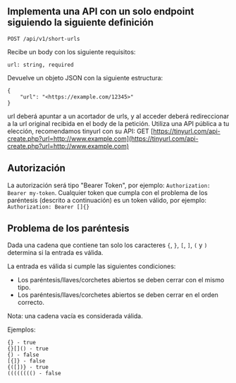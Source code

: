 ## Implementa una API con un solo endpoint siguiendo la siguiente definición

`POST /api/v1/short-urls`

Recibe un body con los siguiente requisitos:

`url: string, required`

Devuelve un objeto JSON con la siguiente estructura:

```
{
    "url": "<https://example.com/12345>"
}
```

url deberá apuntar a un acortador de urls, y al acceder deberá redireccionar a la url original recibida en el body de la petición.
Utiliza una API pública a tu elección, recomendamos tinyurl con su API: GET [https://tinyurl.com/api-create.php?url=http://www.example.com](https://tinyurl.com/api-create.php?url=http://www.example.com)

## Autorización

La autorización será tipo "Bearer Token", por ejemplo: `Authorization: Bearer my-token`.
Cualquier token que cumpla con el problema de los paréntesis (descrito a continuación) es un token válido, por ejemplo: `Authorization: Bearer []{}`

## Problema de los paréntesis

Dada una cadena que contiene tan solo los caracteres `{`, `}`, `[`, `]`, `(` y `)` determina si la entrada es válida.

La entrada es válida si cumple las siguientes condiciones:

-   Los paréntesis/llaves/corchetes abiertos se deben cerrar con el mismo tipo.
-   Los paréntesis/llaves/corchetes abiertos se deben cerrar en el orden correcto.

Nota: una cadena vacía es considerada válida.

Ejemplos:

```
{} - true
{}[]() - true
{) - false
[{]} - false
{([])} - true
(((((((() - false
```
